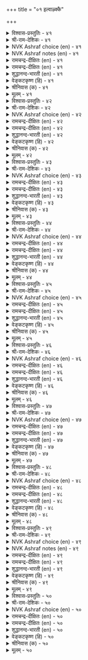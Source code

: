 +++
title = "०१ इल्वाऴ्क्कै"

+++


<details><summary>विश्वास-प्रस्तुतिः - ४१</summary>

इल्वाऴ्वान् ऎन्बान् इयल्बुडैय मूवर्क्कुम्  
नल्लाट्रिन् निण्ड्र तुणै।      ४१
</details>

<details><summary>श्री-राम-देशिकः - ४१</summary>

त्रयाणामपि वर्णानां स्वधर्ममनुतिष्ठताम् ।  
गृहस्थो धर्मनिरतो नित्यं साह्यकरो मत्ः ॥ ४१॥
</details>

<details><summary>NVK Ashraf choice (en) - ४१</summary>

००४१
A householder is a steadfast friend
To the other three orders in their virtuous paths.
(P.S. Sundaram)
</details>

<details><summary>NVK Ashraf notes (en) - ४१</summary>

४१. The three orders possibly refer to these stages: Student, Elders and Renunciates
</details>

<details><summary>रामचन्द्र-दीक्षितः (en) - ४१</summary>

41\. Kallāmai
</details>

<details><summary>रामचन्द्र-दीक्षितः (en) - ४१</summary>

41\. ilvāḻvāṉ eṉpāṉ iyalpu uṭaiya mūvarkkum  
nallāṟṟiṉ niṉṟa tuṇai.

41\. The householder is the prop of the three orders of life in the conduct of their virtue.  
</details>

<details><summary>शुद्धानन्द-भारती (en) - ४१</summary>

5\. இல்வாழ்க்கை - Married Life

1\. இல்வாழ்வான் என்பான் இயல்புடைய மூவர்க்கும்  
நல்லாற்றின் நின்ற துணை  
The ideal householder is he  
Who aids the natural orders there.         41  
</details>

<details><summary>वेङ्कटकृष्ण (हि) - ४१</summary>

41
धर्मशील जो आश्रमी, गृही छोड़ कर तीन ।  
स्थिर आश्रयदाता रहा, उनको गृही अदीन ॥
</details>

<details><summary>श्रीनिवास (क) - ४१</summary>

41. मनॆवार्तॆयुळ्ळवनु धर्मगुण शीलराद ब्रह्मचारि, वानप्रस्थ, सन्न्यासि ऎम्ब मूवरिगॆ अवरवर धर्मदल्लि सागलु बॆम्बलवागुत्तानॆ.

</details>

<details><summary>मूलम् - ४१</summary>

इल्वाऴ्वान् ऎन्बान् इयल्बुडैय मूवर्क्कुम्  
नल्लाट्रिन् निण्ड्र तुणै।      ४१
</details>

<details><summary>विश्वास-प्रस्तुतिः - ४२</summary>

तुऱन्दार्क्कुम् तुव्वादवर्क्कुम् इऱन्दार्क्कुम्  
इल्वाऴ्वान् ऎन्बान् तुणै।      ४२
</details>

<details><summary>श्री-राम-देशिकः - ४२</summary>

यतीन् मृतान् दरिद्रांश्च निर्गतीन् अतिथीनपि ।  
गृहस्थोऽन्नादिदानेन स्वाश्रितानपि रक्षति ॥ ४२॥
</details>

<details><summary>NVK Ashraf choice (en) - ४२</summary>

००४२
The householder supports the needs of
Renunciates, ancestors and the poor.
(Satguru Subramuniyaswami)
</details>

<details><summary>रामचन्द्र-दीक्षितः (en) - ४२</summary>

42\. Kēļvi
</details>

<details><summary>रामचन्द्र-दीक्षितः (en) - ४२</summary>

42\. tuṟantārkkum, tuvvātavarkkum, iṟantārkkum,  
ilvāḻvāṉ eṉpāṉ tuṇai.

42\. The householder is the mainstay of the ascetics, the needy and the dead.  
</details>

<details><summary>शुद्धानन्द-भारती (en) - ४२</summary>

2\. துறந்தார்க்கும் துவ்வா தவர்க்கும் இறந்தார்க்கும்  
இல்வாழ்வான் என்பான் துணை  
His help the monk and retired share,  
And celebrate students are his care.         42  
</details>

<details><summary>वेङ्कटकृष्ण (हि) - ४२</summary>

42
उनका रक्षक है गृही, जो होते हैं दीन ।  
जो अनाथ हैं, और जो, मृतजन आश्रयहीन ॥
</details>

<details><summary>श्रीनिवास (क) - ४२</summary>

42. आश्रयविल्लदवरु, दरिद्ररु, सत्तवरु ऎल्लरिगू गृहस्थने आधार.

</details>

<details><summary>मूलम् - ४२</summary>

तुऱन्दार्क्कुम् तुव्वादवर्क्कुम् इऱन्दार्क्कुम्  
इल्वाऴ्वान् ऎन्बान् तुणै।      ४२
</details>

<details><summary>विश्वास-प्रस्तुतिः - ४३</summary>

तॆन्बुलत्तार् तॆय्वम् विरुन्दॊक्कल् तानॆण्ड्राङ्गु  
ऐम्बुलत्ताऱु ओम्बल् तलै।      ४३
</details>

<details><summary>श्री-राम-देशिकः - ४३</summary>

पितृदेवातिथीनां च बन्धूनामात्मनस्तथा ।  
सत्कृतिर्धर्ममागेण्ण गृहस्थस्य वरा मता ॥ ४३॥
</details>

<details><summary>NVK Ashraf choice (en) - ४३</summary>

००४३
A householder's main duty is to serve these five:
God, guests, kindred, ancestors and himself. *
(Satguru Subramuniyaswami)
</details>

<details><summary>रामचन्द्र-दीक्षितः (en) - ४३</summary>

43\. Aŗivuḑaimai
</details>

<details><summary>रामचन्द्र-दीक्षितः (en) - ४३</summary>

43\. teṉpulattār, teyvam, viruntu, okkal, tāṉ, eṉṟu āṅku  
aimpulattu āṟu ōmpal talai.

43\. It is the supreme virtue (of the householder) to fulfil his obligations to forefathers, gods, guests, relatives and himself.  
</details>

<details><summary>शुद्धानन्द-भारती (en) - ४३</summary>

3\. தென்புலத்தார் தெய்வம் விருந்தொக்கல் தானென்றாங்கு  
ஐம்புலத்தாறு ஓம்பல் தலை  
By dutiful householder's aid  
God, manes, kin, self and guests are served.         43  
</details>

<details><summary>वेङ्कटकृष्ण (हि) - ४३</summary>

43
पितर देव फिर अतिथि जन, बन्धु स्वयं मिल पाँच ।  
इनके प्रति कर्तव्य का, भरण धर्म है साँच ॥
</details>

<details><summary>श्रीनिवास (क) - ४३</summary>

43. पितृगळु, देवतॆगळु, अतिथिगळु, नॆण्टरिष्टरु मत्तु तानु- ई ऐवर ऋणगळन्नु सल्लिसुवुदे गृहस्थ धर्मद महोन्नत कर्तव्य.

</details>

<details><summary>मूलम् - ४३</summary>

तॆन्बुलत्तार् तॆय्वम् विरुन्दॊक्कल् तानॆण्ड्राङ्गु  
ऐम्बुलत्ताऱु ओम्बल् तलै।      ४३
</details>

<details><summary>विश्वास-प्रस्तुतिः - ४४</summary>

पऴियञ्जिप् पात्तूण् उडैत्तायिन् वाऴ्क्कै  
वऴियॆञ्जल् ऎञ्ञाण्ड्रुम् इल्।      ४४
</details>

<details><summary>श्री-राम-देशिकः - ४४</summary>

अपवादभयाद्वित्तं सम्पाद्य सकलैः सह ।  
भुञ्जानस्य गृहस्थास्य निर्दुष्टं जीवनं भवेत् ॥ ४४॥
</details>

<details><summary>NVK Ashraf choice (en) - ४४</summary>

००४४
His life and lineage will never end
who shuns blame and shares his food.
(N.V.K. Ashraf), (P.S. Sundaram)
</details>

<details><summary>रामचन्द्र-दीक्षितः (en) - ४४</summary>

44\. Kuŗŗam Kaţital
</details>

<details><summary>रामचन्द्र-दीक्षितः (en) - ४४</summary>

44\. paḻi añcip pāttu ūṇ uṭaittāyiṉ, vāḻkkai  
vaḻi eñcal, eññāṉṟum, il.

44\. If one were to live in fear of infamy and partake of the remains of food (offered) one’s line would never perish.  
</details>

<details><summary>शुद्धानन्द-भारती (en) - ४४</summary>

4\. பழியஞ்சிப் பாத்தூண் உடைத்தாயின் வாழ்க்கை  
வழியெஞ்சல் எஞ்ஞான்றும் இல்  
Sin he shuns and food he shares  
His home is bright and brighter fares.         44  
</details>

<details><summary>वेङ्कटकृष्ण (हि) - ४४</summary>

44
पापभीरु हो धन कमा, बाँट यथोचित अंश ।  
जो भोगे उस पुरुष का, नष्ट न होगा वंश ॥
</details>

<details><summary>श्रीनिवास (क) - ४४</summary>

44. अपनिन्दॆगञ्जि, इतररॊन्दिगॆ तन्न स्वत्तन्नु हञ्चिकॊण्डु उण्णुववन वंशवु नाशविल्लदॆ चिरकाल उळियुत्तदॆ.

</details>

<details><summary>मूलम् - ४४</summary>

पऴियञ्जिप् पात्तूण् उडैत्तायिन् वाऴ्क्कै  
वऴियॆञ्जल् ऎञ्ञाण्ड्रुम् इल्।      ४४
</details>

<details><summary>विश्वास-प्रस्तुतिः - ४५</summary>

अन्बुम् अऱनुम् उडैत्तायिन् इल्वाऴ्क्कै  
पण्बुम् पयनुम् अदु।      ४५
</details>

<details><summary>श्री-राम-देशिकः - ४५</summary>

गार्हस्थ्यजीवनं यत् स्यात् स्नेहधर्मसमन्वितम् ।  
तदेव सार्थकं लोके तद्धि गार्हस्थ्यमुच्यते ॥ ४५॥
</details>

<details><summary>NVK Ashraf choice (en) - ४५</summary>

००४५
Family life actuated by love and virtue,
Endows it with character and happiness
(S.M. Diaz)
</details>

<details><summary>रामचन्द्र-दीक्षितः (en) - ४५</summary>

45\. Periyārait Tuņaikkõṭal
</details>

<details><summary>रामचन्द्र-दीक्षितः (en) - ४५</summary>

45\. aṉpum aṟaṉum uṭaittuāyiṉ, ilvāḻkkai  
paṇpum payaṉum atu.

45\. The life of householder marked by love and rectitude is itself virtue and its fruit.  
</details>

<details><summary>शुद्धानन्द-भारती (en) - ४५</summary>

5\. அன்பும் அறனும் உடைத்தாயின் இல்வாழ்க்கை  
பண்பும் பயனும் அது  
In grace and gain the home excels,  
Where love with virtue sweetly dwells.         45  
</details>

<details><summary>वेङ्कटकृष्ण (हि) - ४५</summary>

45
प्रेम- युक्त गार्हस्थ्य हो, तथा धर्म से पूर्ण ।  
तो समझो वह धन्य है, तथा सुफल से पूर्ण ॥
</details>

<details><summary>श्रीनिवास (क) - ४५</summary>

45. प्रीति, सच्चारित्र्यगळन्नु पडदरॆ, अदे गृहस्थ धर्मद कीर्ति मत्तु फलगळु.

</details>

<details><summary>मूलम् - ४५</summary>

अन्बुम् अऱनुम् उडैत्तायिन् इल्वाऴ्क्कै  
पण्बुम् पयनुम् अदु।      ४५
</details>

<details><summary>विश्वास-प्रस्तुतिः - ४६</summary>

अऱत्ताट्रिन् इल्वाऴ्क्कै आट्रिन् पुऱत्ताट्रिल्  
पोऒय्प् पॆऱुव तॆवन्?      ४६
</details>

<details><summary>श्री-राम-देशिकः - ४६</summary>

गार्हस्थ्यजीवनं येन धम्यें मागें प्रवर्त्येते ।  
किं वा प्रयोजनं तस्य वानप्रस्थादिना पथा ॥ ४६॥
</details>

<details><summary>NVK Ashraf choice (en) - ४६</summary>

००४६
What gains are there in other paths
When one leads the virtuous path of householder?
(N.V.K. Ashraf)
</details>

<details><summary>रामचन्द्र-दीक्षितः (en) - ४६</summary>

46\. Śiŗŗinañ cērāmai
</details>

<details><summary>रामचन्द्र-दीक्षितः (en) - ४६</summary>

46\. aṟattu āṟṟiṉ ilvāḻkkai āṟṟiṉ, puṟattu āṟṟil  
pōoyp peṟuvatu evaṉ?.

46\. Is there any gain greater in resorting to other orders of life than by pursuing the right path of the householder?  
</details>

<details><summary>शुद्धानन्द-भारती (en) - ४६</summary>

6\. அறத்தாற்றின் இல்வாழ்க்கை யாற்றின் புறத்தாற்றிற்  
போஒய்ப் பெறுவது எவன்.  
Who turns from righteous family  
To be a monk, what profits he?         46  
</details>

<details><summary>वेङ्कटकृष्ण (हि) - ४६</summary>

46
धर्म मार्ग पर यदि गृही, चलायगा निज धर्म ।  
ग्रहण करे वह किसलिये, फिर अपराश्रम धर्म ॥
</details>

<details><summary>श्रीनिवास (क) - ४६</summary>

46. धर्ममार्गदल्लि (सस्मार्गदल्लि) कुटुम्ब जीवन नडसिदरॆ, बेरॆ मार्गगळिन्द होगि पडॆयुवुदादरू एनु?

</details>

<details><summary>मूलम् - ४६</summary>

अऱत्ताट्रिन् इल्वाऴ्क्कै आट्रिन् पुऱत्ताट्रिल्  
पोऒय्प् पॆऱुव तॆवन्?      ४६
</details>

<details><summary>विश्वास-प्रस्तुतिः - ४७</summary>

इयल्बिनान् इल्वाऴ्क्कै वाऴ्बवन् ऎन्बान्  
मुयल्वारुळ् ऎल्लाम् तलै।      ४७
</details>

<details><summary>श्री-राम-देशिकः - ४७</summary>

धर्मेण वर्त्मना यस्तु गार्हस्थ्यमुपसेवते ।  
मार्गन्तरोपजीविभ्यः स प्रशस्तो निगद्यते ॥ ४७॥
</details>

<details><summary>NVK Ashraf choice (en) - ४७</summary>

००४७
Foremost among those who strive for release,
Are the householders leading a righteous life. *
(Satguru Subramuniyaswami)
</details>

<details><summary>रामचन्द्र-दीक्षितः (en) - ४७</summary>

47\. Terindu Śeyal Vakai
</details>

<details><summary>रामचन्द्र-दीक्षितः (en) - ४७</summary>

47\. iyalpiṉāṉ ilvāḻkkai vāḻpavaṉ eṉpāṉ  
muyalvāruḷ ellām talai.

47\. The life of the householder is far greater than that of one in the path of renunciation.  
</details>

<details><summary>शुद्धानन्द-भारती (en) - ४७</summary>

7\. இயல்பினான் இல்வாழ்க்கை வாழ்பவன் என்பான்  
முயல்வாருள் எல்லாம் தலை  
Of all who strive for bliss, the great  
Is he who leads the married state.         47  
</details>

<details><summary>वेङ्कटकृष्ण (हि) - ४७</summary>

47
भरण गृहस्थी धर्म का, जो भी करे गृहस्थ ।  
साधकगण के मध्य वह, होता है अग्रस्थ ॥
</details>

<details><summary>श्रीनिवास (क) - ४७</summary>

47. (ऎल्लरू मॆच्चुव हागॆ) धर्मगुणदिन्द कुटुम्ब जीवनवन्नु नडॆसुववनु, (बाळिन श्रेयस्सिगागि) तपस्सु मॊदलाद हलवु तॆरद प्रयत्नगळन्नु नडसुववरॊळगॆल्ला मिगिलादवनु.

</details>

<details><summary>मूलम् - ४७</summary>

इयल्बिनान् इल्वाऴ्क्कै वाऴ्बवन् ऎन्बान्  
मुयल्वारुळ् ऎल्लाम् तलै।      ४७
</details>

<details><summary>विश्वास-प्रस्तुतिः - ४८</summary>

आट्रिन् ऒऴुक् कि अऱनिऴुक्का इल्वाऴ् क्कै  
नोऱ्पारिन् नोन्मै उडैत्तु।      ४८
</details>

<details><summary>श्री-राम-देशिकः - ४८</summary>

कारयित्वा परैर्धर्मे धर्ममार्गाबलम्बिनः ।  
जीवनं च गृगस्थस्य श्लाघ्यते यतिजीवनात् ॥ ४८॥
</details>

<details><summary>NVK Ashraf choice (en) - ४८</summary>

००४८
A virtuous householder endures
More than the penance of the penance doer. *
(S.M. Diaz), (W.H. Drew and J. Lazarus)
</details>

<details><summary>रामचन्द्र-दीक्षितः (en) - ४८</summary>

48\. Valiyaŗital
</details>

<details><summary>रामचन्द्र-दीक्षितः (en) - ४८</summary>

48\. āṟṟiṉ oḻukki, aṟaṉ iḻukkā ilvāḻkkai  
nōṟpāriṉ nōṉmai uṭaittu.

48\. The householder who keeps others in the right path and himself does not deviate from his, does greater penance than the anchorite.  
</details>

<details><summary>शुद्धानन्द-भारती (en) - ४८</summary>

8\. ஆற்றின் ஒழுக்கி அறனிழுக்கா இல்வாழ்க்கை  
நோற்பாரின் நோன்மை உடைத்து  
Straight in virtue, right in living  
Make men brighter than monks praying.         48  
</details>

<details><summary>वेङ्कटकृष्ण (हि) - ४८</summary>

48
अच्युत रह निज धर्म पर, सबको चला सुराह ।  
क्षमाशील गार्हस्थ्य है, तापस्य से अचाह ॥
</details>

<details><summary>श्रीनिवास (क) - ४८</summary>

48. इतररन्नु सस्मार्गदल्लि हच्चि, तानू धर्ममार्गदिन्द विमुखनागदॆ इरुववन कुटुम्ब जीवनवु, तपस्विगळिगिन्त हॆच्चु तपोबलवुळ्ळद्दु.

</details>

<details><summary>मूलम् - ४८</summary>

आट्रिन् ऒऴुक् कि अऱनिऴुक्का इल्वाऴ् क्कै  
नोऱ्पारिन् नोन्मै उडैत्तु।      ४८
</details>

<details><summary>विश्वास-प्रस्तुतिः - ४९</summary>

अऱन् ऎनप् पट्टदे इल्वाऴ्क्कै अह्दुम्  
पिऱन्बऴिप्प तिल्लायिन् नण्ड्रु।      ४९
</details>

<details><summary>श्री-राम-देशिकः - ४९</summary>

स एव धर्मशब्दार्थो यद्धि गार्हस्थ्यजीवनम् ।  
गृहस्थधर्म एवात्र धर्मशब्देन कथ्यते ॥ ४९॥
</details>

<details><summary>NVK Ashraf choice (en) - ४९</summary>

००४९
Domestic life is proclaimed virtuous
And it is praiseworthy if free from blame. *
(K. Krishnaswamy & Vijaya Ramkumar)
</details>

<details><summary>NVK Ashraf notes (en) - ४९</summary>

४९. There are two different renderings of this couplet. The word "अह्दुम्" is taken to mean "especially or that too" and also as "the other one also". The other one is obviously a reference to monastic or ascetic life. (Satguru Subramuniyaswami), ( Shuddhananda Bharatiar), (G.U. Pope) and (W.H. Drew and J. Lazarus) have followed the latter interpretation. (P.S. Sundaram), (K. Kannan), (K. Krishnaswamy & Vijaya Ramkumar), (J. Narayanaswamy), (V.V.S. Aiyar), (K. Krishnaswamy & Vijaya Ramkumar) and (K.R. Srinivasa Iyengar) have translated the couplet the other way. (Satguru Subramuniyaswami) has translated as: "Domestic life is called virtue, but the other one is also good if lived beyond blame". *  
</details>

<details><summary>रामचन्द्र-दीक्षितः (en) - ४९</summary>

49\. Kālam Aŗital
</details>

<details><summary>रामचन्द्र-दीक्षितः (en) - ४९</summary>

49\. aṟaṉ eṉappaṭṭatē ilvāḻkkai; aḵtum  
piṟaṉ paḻippatu il āyiṉ naṉṟu.

49\. What is Dharma but the life of the householder? There is no greater life if it is free from reproach.  
</details>

<details><summary>शुद्धानन्द-भारती (en) - ४९</summary>

9\. அறனெனப் பட்டதே இல்வாழ்க்கை அஃதும்  
பிறன்பழிப்பது இல்லாயின் நன்று  
Home-life and virtue, are the same;  
Which spotless monkhood too can claim.         49  
</details>

<details><summary>वेङ्कटकृष्ण (हि) - ४९</summary>

49
जीवन ही गार्हस्थ्य का, कहलाता है धर्म ।  
अच्छा हो यदि वह बना, जन-निन्दा बिन धर्म ॥
</details>

<details><summary>श्रीनिवास (क) - ४९</summary>

49. धर्मवॆन्दॆनिसिकॊळ्ळुवुदे गृहधर्म ; अदू परर अषकीर्ति, निन्दॆगळिगॆ गुरियागदिद्दरॆ मत्तष्टु शोभिसुत्तदॆ.

</details>

<details><summary>मूलम् - ४९</summary>

अऱन् ऎनप् पट्टदे इल्वाऴ्क्कै अह्दुम्  
पिऱन्बऴिप्प तिल्लायिन् नण्ड्रु।      ४९
</details>

<details><summary>विश्वास-प्रस्तुतिः - ५०</summary>

वैयत्तुळ् वाऴ्वाङ्गु वाऴ्बवन् वान्उनऱ्युम्  
तॆय्वत्तुळ् वैक्कप् पडुम्।      ५०
</details>

<details><summary>श्री-राम-देशिकः - ५०</summary>

धर्ममार्गमनुल्लङ्घय गृहस्थो यदि जीवति ।  
देववत्पूजितः सोऽत्र देवलोकं ततो व्रजेत् ॥ ५०॥
</details>

<details><summary>NVK Ashraf choice (en) - ५०</summary>

००५०
He who lives his life in this world as he should,
Ranks with the gods in the heaven.
(C. Rajagopalachari)
</details>

<details><summary>रामचन्द्र-दीक्षितः (en) - ५०</summary>

50\. vaiyattuḷ vāḻvāṅku vāḻpavaṉ vāṉ uṟaiyum  
teyvattuḷ vaikkappaṭum.

50\. He who lives the true life of the householder on earth becomes one among the gods in Heaven.
</details>

<details><summary>रामचन्द्र-दीक्षितः (en) - ५०</summary>

50\. vaiyattuḷ vāḻvāṅku vāḻpavaṉ vāṉ uṟaiyum  
teyvattuḷ vaikkappaṭum.

50\. He who lives the true life of the householder on earth becomes one among the gods in Heaven.

</details>

<details><summary>शुद्धानन्द-भारती (en) - ५०</summary>

10\. வையத்துள் வாழ்வாங்கு வாழ்பவன் வானுறையும்  
தெய்வத்துள் வைக்கப் படும்  
He is a man of divine worth  
Who lives in ideal home on earth.         50  
</details>

<details><summary>वेङ्कटकृष्ण (हि) - ५०</summary>

50
इस जग में है जो गृही, धर्मनिष्ठ मतिमान ।  
देवगणों में स्वर्ग के, पावेगा सम्मान ॥
</details>

<details><summary>श्रीनिवास (क) - ५०</summary>

50. ई लोकदल्लि बाळबेकाद रीतियल्लि धर्मदिन्द नडॆयुववनु स्वर्गवासिगळाद देवतॆगळ नडुवॆ शोभिसल्पडुवनु. (बसवेश्वर वचन : इल्लि सल्लुवरु अल्लियू सल्लुवरय्या. )
</details>

<details><summary>मूलम् - ५०</summary>

वैयत्तुळ् वाऴ्वाङ्गु वाऴ्बवन् वान्उनऱ्युम्  
तॆय्वत्तुळ् वैक्कप् पडुम्।      ५०
</details>
